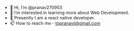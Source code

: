 - 👋 Hi, I’m @pranav270953
- 👀 I’m interested in learning more about Web Development.
- 🌱 Presently I am a react native developer.
- 📫 How to reach me - topranavt@gmail.com

<!---
pranav270953/pranav270953 is a ✨ special ✨ repository because its `README.md` (this file) appears on your GitHub profile.
You can click the Preview link to take a look at your changes.
--->
